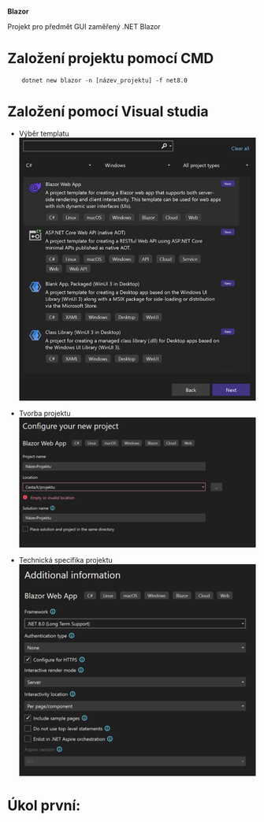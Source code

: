 **Blazor**

Projekt pro předmět GUI zaměřený .NET Blazor

# Založení projektu pomocí CMD
```
    dotnet new blazor -n [název_projektu] -f net8.0
```
# Založení pomocí Visual studia
* Výběr templatu
![Výber šablony](docs/images/vscreate.png)

* Tvorba projektu
![Popis projektu](docs/images/vscreatetwo.png)

* Technická specifika projektu
![Specifika projektu](docs/images/vscreatethree.png)

# Úkol první:

